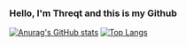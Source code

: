 ### Hello, I'm Threqt and this is my Github

[![Anurag's GitHub stats](https://github-readme-stats.vercel.app/api?username=Threqt1&count_private=true&show_icons=true&theme=synthwave)](https://github.com/anuraghazra/github-readme-stats)
[![Top Langs](https://github-readme-stats.vercel.app/api/top-langs/?username=Threqt1&langs_count=8&theme=synthwave)](https://github.com/anuraghazra/github-readme-stats)
